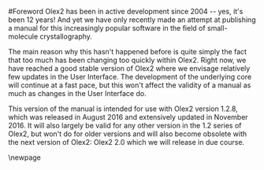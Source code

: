 #Foreword
Olex2 has been in active development since 2004 -- yes, it's been 12 years! And yet we have only recently made an attempt at publishing a manual for this increasingly popular software in the field of small-molecule crystallography.

The main reason why this hasn't happened before is quite simply the fact that too much has been changing too quickly within Olex2. Right now, we have reached a good stable version of Olex2 where we envisage relatively few updates in the User Interface. The development of the underlying core will continue at a fast pace, but this won't affect the validity of a manual as much as changes in the User Interface do.

This version of the manual is intended for use with Olex2 version 1.2.8, which was released in August 2016 and extensively updated in November 2016. It will also largely be valid for any other version in the 1.2 series of Olex2, but won't do for older versions and will also become obsolete with the next version of Olex2: Olex2 2.0 which we will release in due course.

\newpage
